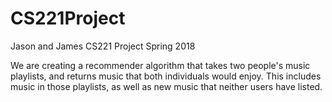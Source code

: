 # CS221Project
Jason and James CS221 Project Spring 2018

We are creating a recommender algorithm that takes two people's music playlists, and returns
music that both individuals would enjoy. This includes music in those playlists, as well as
new music that neither users have listed.
